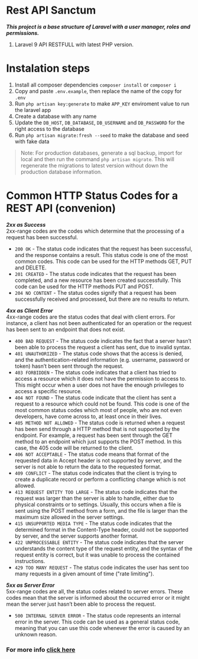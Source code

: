 # Rest API Sanctum

***This project is a base structure of Laravel with a user manager, roles and permissions.***
1. Laravel 9 API RESTFULL with latest PHP version.

# Instalation steps
1. Install all composer dependencies `composer install` or `composer i`
2. Copy and paste `.env.example`, then replace the name of the copy for `.env`
3. Run `php artisan key:generate` to make `APP_KEY` enviroment value to run the laravel app
4. Create a database with any name
5. Update the `DB_HOST`, `DB_DATABASE`, `DB_USERNAME` and `DB_PASSWORD` for the right access to the database
6. Run `php artisan migrate:fresh --seed` to make the database and seed with fake data

> Note: For production databases, generate a sql backup, import for local and then run the command `php artisan migrate`.
> This will regenerate the migrations to latest version without down the production database information.

# Common HTTP Status Codes for a REST API (convenion)
***2xx as Success***\
2xx-range codes are the codes which determine that the processing of a request has been successful.
- `200 OK` - The status code indicates that the request has been successful, and the response contains a result. This status code is one of the most common codes. This code can be used for the HTTP methods GET, PUT and DELETE.
- `201 CREATED` - The status code indicates that the request has been completed, and a new resource has been created successfully. This code can be used for the HTTP methods PUT and POST.
- `204 NO CONTENT` - The status codes signify that a request has been successfully received and processed, but there are no results to return.

***4xx as Client Error***\
4xx-range codes are the status codes that deal with client errors. For instance, a client has not been authenticated for an operation or the request has been sent to an endpoint that does not exist.
- `400 BAD REQUEST` - The status code indicates the fact that a server hasn’t been able to process the request a client has sent, due to invalid syntax.
- `401 UNAUTHORIZED` - The status code shows that the access is denied, and the authentication-related information (e.g. username, password or token) hasn’t been sent through the request.
- `403 FORBIDDEN` - The status code indicates that a client has tried to access a resource which it does not have the permission to access to. This might occur when a user does not have the enough privileges to access a specific resource.
- `404 NOT FOUND` - The status code indicate that the client has sent a request to a resource which could not be found. This code is one of the most common status codes which most of people, who are not even developers, have come across to, at least once in their lives.
- `405 METHOD NOT ALLOWED` - The status code is returned when a request has been send through a HTTP method that is not supported by the endpoint. For example, a request has been sent through the GET method to an endpoint which just supports the POST method. In this case, the 405 code will be returned to the client.
- `406 NOT ACCEPTABLE` - The status code means that format of the requested data in Accept header is not supported by server, and the server is not able to return the data to the requested format.
- `409 CONFLICT` - The status code indicates that the client is trying to create a duplicate record or perform a conflicting change which is not allowed.
- `413 REQUEST ENTITY TOO LARGE` - The status code indicates that the request was larger than the server is able to handle, either due to physical constraints or to settings. Usually, this occurs when a file is sent using the POST method from a form, and the file is larger than the maximum size allowed in the server settings.
- `415 UNSUPPORTED MEDIA TYPE` - The status code indicates that the determined format in the Content-Type header, could not be supported by server, and the server supports another format.
- `422 UNPROCESSABLE ENTITY` - The status code indicates that the server understands the content type of the request entity, and the syntax of the request entity is correct, but it was unable to process the contained instructions.
- `429 TOO MANY REQUEST` - The status code indicates the user has sent too many requests in a given amount of time ("rate limiting").

***5xx as Server Error***\
5xx-range codes are all, the status codes related to server errors. These codes mean that the server is informed about the occurred error or it might mean the server just hasn’t been able to process the request.
- `500 INTERNAL SERVER ERROR` - The status code represents an internal error in the server. This code can be used as a general status code, meaning that you can use this code whenever the error is caused by an unknown reason.

### For more info [click here](https://developer.mozilla.org/es/docs/Web/HTTP/Status)
